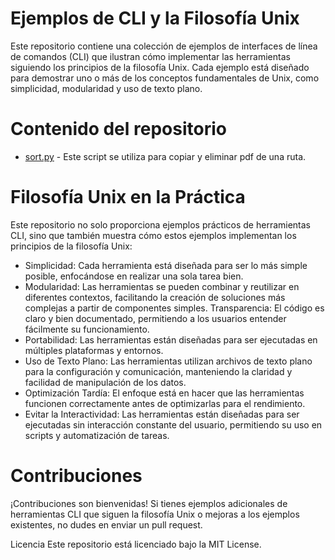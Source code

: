 # Ejemplos de CLI y la Filosofía Unix

Este repositorio contiene una colección de ejemplos de interfaces de línea de comandos (CLI) que ilustran cómo implementar las herramientas siguiendo los principios de la filosofía Unix. Cada ejemplo está diseñado para demostrar uno o más de los conceptos fundamentales de Unix, como simplicidad, modularidad y uso de texto plano.

# Contenido del repositorio

- [sort.py](tools/sort.md) - Este script se utiliza para copiar y eliminar pdf de una ruta.

# Filosofía Unix en la Práctica

Este repositorio no solo proporciona ejemplos prácticos de herramientas CLI, sino que también muestra cómo estos ejemplos implementan los principios de la filosofía Unix:

- Simplicidad: Cada herramienta está diseñada para ser lo más simple posible, enfocándose en realizar una sola tarea bien.
- Modularidad: Las herramientas se pueden combinar y reutilizar en diferentes contextos, facilitando la creación de soluciones más complejas a partir de componentes simples.
Transparencia: El código es claro y bien documentado, permitiendo a los usuarios entender fácilmente su funcionamiento.
- Portabilidad: Las herramientas están diseñadas para ser ejecutadas en múltiples plataformas y entornos.
- Uso de Texto Plano: Las herramientas utilizan archivos de texto plano para la configuración y comunicación, manteniendo la claridad y facilidad de manipulación de los datos.
- Optimización Tardía: El enfoque está en hacer que las herramientas funcionen correctamente antes de optimizarlas para el rendimiento.
- Evitar la Interactividad: Las herramientas están diseñadas para ser ejecutadas sin interacción constante del usuario, permitiendo su uso en scripts y automatización de tareas.

# Contribuciones
¡Contribuciones son bienvenidas! Si tienes ejemplos adicionales de herramientas CLI que siguen la filosofía Unix o mejoras a los ejemplos existentes, no dudes en enviar un pull request.

Licencia
Este repositorio está licenciado bajo la MIT License.

